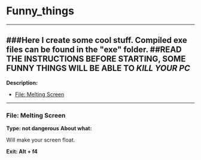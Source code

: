 # Funny_things
---
###Here I create some cool stuff. Compiled exe files can be found in the "exe" folder.
##READ THE INSTRUCTIONS BEFORE STARTING, SOME FUNNY THINGS WILL BE ABLE TO _KILL YOUR PC_
---
__Description:__

- [File: Melting Screen](#Melting_Screen)

---
### <a name="Melting_Screen">File: Melting Screen</a>
__Type: not dangerous__
__About what:__

Will make your screen float.

__Exit: Alt + f4__
